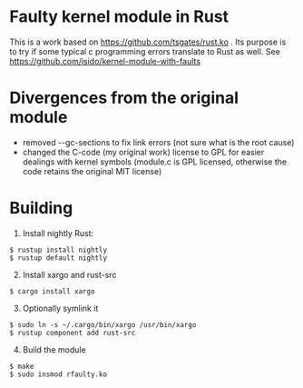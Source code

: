 # Faulty kernel module in Rust

This is a work based on https://github.com/tsgates/rust.ko . Its
purpose is to try if some typical c programming errors translate to
Rust as well. See https://github.com/isido/kernel-module-with-faults

# Divergences from the original module

 - removed --gc-sections to fix link errors (not sure what is the root
   cause)
 - changed the C-code (my original work) license to GPL for easier
   dealings with kernel symbols (module.c is GPL licensed, otherwise
   the code retains the original MIT license)

# Building

 1. Install nightly Rust:
```
$ rustup install nightly
$ rustup default nightly
```
 2. Install xargo and rust-src
```
$ cargo install xargo
```
 3. Optionally symlink it
```
$ sudo ln -s ~/.cargo/bin/xargo /usr/bin/xargo
$ rustup component add rust-src
```
 4. Build the module
```
$ make
$ sudo insmod rfaulty.ko
```

